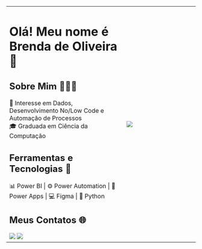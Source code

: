 
<table>
  <tr>
    <td valign="top" style="text-align: left;">
      <h1>Olá! Meu nome é Brenda de Oliveira👋</h1>
      <h2> Sobre Mim 👩🏽‍💻 </h2>
        📌 Interesse em Dados, Desenvolvimento No/Low Code e Automação de Processos
      <br>
        🎓 Graduada em Ciência da Computação
      <h2> Ferramentas e Tecnologias 🔧</h2>
        📊 Power BI | ⚙️ Power Automation | 📱 Power Apps | 💻 Figma | 🐍 Python
      <h2> Meus Contatos 🌐 </h2>
        <div>
          <a href = "mailto:oliveirabrenda@gmail.com"><img loading="lazy" src="https://img.shields.io/badge/Gmail-D14836?style=for-the-badge&logo=gmail&logoColor=white" target="_blank"></a>
          <a href="linkedin.com/in/brenda-de-oliveira-8549361b8" target="_blank"><img loading="lazy" src="https://img.shields.io/badge/-LinkedIn-%230077B5?style=for-the-badge&logo=linkedin&logoColor=white" target="_blank"></a>   
        </div>
      </td>
    <td valign="center" width="38%">
      <img src="https://github.com/user-attachments/assets/ac1b9836-265e-42d9-81e7-f1f476e3ba59" width: "100%">
    </td>
  </tr>
</table>

<!--
# Olá! Meu nome é Brenda de Oliveira👋 <img src="https://github.com/user-attachments/assets/ac1b9836-265e-42d9-81e7-f1f476e3ba59" width="400" height="400" align="right">
## Sobre Mim 👩🏽‍💻 
📌 Interesse em Dados, Desenvolvimento No/Low Code e Automação de Processos
  
🎓 Graduada em Ciência da Computação
## Ferramentas e Tecnologias 🔧

<img loading="lazy" src="https://cdn.jsdelivr.net/gh/devicons/devicon@latest/icons/python/python-original.svg" width="40" height="40"/> <img loading="lazy" src="https://cdn.jsdelivr.net/gh/devicons/devicon@latest/icons/figma/figma-original.svg" width="40" height="40"/> 

📊 Power BI | ⚙️ Power Automation | 📱 Power Apps | 💻 Figma | 🐍 Python

## Meus Contatos 🌐 
<div>
  <a href = "mailto:oliveirabrenda@gmail.com"><img loading="lazy" src="https://img.shields.io/badge/Gmail-D14836?style=for-the-badge&logo=gmail&logoColor=white" target="_blank"></a>
  <a href="linkedin.com/in/brenda-de-oliveira-8549361b8" target="_blank"><img loading="lazy" src="https://img.shields.io/badge/-LinkedIn-%230077B5?style=for-the-badge&logo=linkedin&logoColor=white" target="_blank"></a>   
</div>
-->
          
<!--
**BrendaDeOliv/BrendaDeOliv** is a ✨ _special_ ✨ repository because its `README.md` (this file) appears on your GitHub profile.

Here are some ideas to get you started:

- 🔭 I’m currently working on ...
- 🌱 I’m currently learning ...
- 👯 I’m looking to collaborate on ...
- 🤔 I’m looking for help with ...
- 💬 Ask me about ...
- 📫 How to reach me: ...
- 😄 Pronouns: ...
- ⚡ Fun fact: ...
-->
